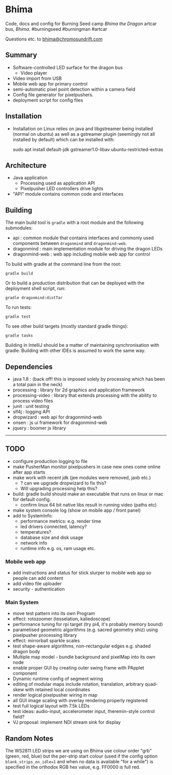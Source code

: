 # Bhima

Code, docs and config for Burning Seed camp _Bhima the Dragon_ artcar bus, _Bhima_. #burningseed #burningman #artcar

Questions etc. to [bhima@chromosundrift.com](mailto:bhima@chromosundrift.com)

## Summary

* Software-controlled LED surface for the dragon bus
    * Video player
* Video import from USB
* Mobile web app for primary control
* semi-automatic pixel point detection within a camera field
* Config file generator for pixelpushers.
* deployment script for config files

## Installation

* Installation on Linux relies on java and libgstreamer being installed (normal on ubuntu) as well as a gstreamer plugin (seemingly not all installed by default) which can be installed with:
    
    sudo apt install default-jdk gstreamer1.0-libav ubuntu-restricted-extras

## Architecture

* Java application
    * Processing used as application API
    * Pixelpusher LED controllers drive lights
* "API" module contains common code and interfaces 

## Building

The main build tool is `gradle` with a root module and the following submodules:
* api : common module that contains interfaces and commonly used components between `dragonmind` and `dragonmind-web`.
* dragonmind : main implementation module for driving the dragon LEDs 
* dragonmind-web : web app including mobile web app for control

To build with gradle at the command line from the root:

```
gradle build
```

Or to build a production distribution that can be deployed with the deployment shell script, run: 

```
gradle dragonmind:distTar
```

To run tests:

```
gradle test
```

To see other build targets (mostly standard gradle things):
```
gradle tasks
```

Building in IntelliJ should be a matter of maintaining synchronisation with gradle. Building with other IDEs is 
assumed to work the same way.

## Dependencies

* java 1.8 : (back off! this is imposed solely by processing which has been a total pain in the neck)
* processing : library for 2d graphics and application framework
* processing-video : library that extends processing with the ability to process video files
* junit : unit testing
* slf4j : logging API
* dropwizard : web api for dragonmind-web
* onsen : js ui framework for dragonmind-web
* jquery : boomer js library

---

## TODO

* configure production logging to file
* make PusherMan monitor pixelpushers in case new ones come online after app starts
* make work with recent jdk (jee modules were removed, jaxb etc.)
    * ? can we upgrade dropwizard to fix this?
    * Will upgrading processing help this?
* build: gradle build should make an executable that runs on linux or mac for default config.
    * confirm linux 64 bit native libs result in running video (paths etc)
* make system console log (show on mobile app / front panel)
* add to SystemInfo:
    * performance metrics: e.g. render time
    * led drivers connected, latency?
    * temperatures?
    * database size and disk usage
    * network info
    * runtime info e.g. os, ram usage etc.

### Mobile web app
    
* add instructions and status for stick slurper to mobile web app so people can add content
* add video file uploader
* security - authentication

### Main System

* move test pattern into its own Program
* effect: rotozoomer (tesselation, kaliedoscope)
* performance tuning for rpi target (try pi4, it's probably memory bound)
* parametised geometric algorithms (e.g. sacred geometry shiz) using pixelpusher processing library
* effect: mirrorball sparkle scales
* test shape-aware algorithms, non-rectangular edges e.g. shaded dragon body
* Multiple map model - bundle background and pixelMap into its own node
* enable proper GUI by creating outer swing frame with PApplet component
* Dynamic runtime config of segment wiring
* editing of modular maps include rotation, translation, arbitrary quad-skew with retained local coordinates
* render logical pixelpusher wiring in map
* all GUI image scaling with overlay rendering properly registered
* test full logical layout with 7.5k LEDs
* test ideas: audio-input, accelerometer input, theremin-style control field?
* VJ proposal: implement NDI stream sink for display


## Random Notes

The WS2811 LED strips we are using on Bhima use colour order "grb" (green, red, blue) but the per-strip start colour
(used if the config option `blank_strips_on_idle=1` and when no data is available "for a while") is specified in the
 orthodox RGB hex value, e.g. FF0000 is full red.


